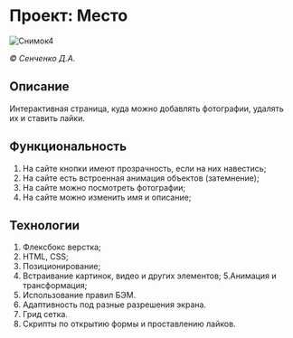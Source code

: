 # Проект: Место
![Снимок4](https://user-images.githubusercontent.com/114693652/204156834-166e32ef-2785-4b53-bbe4-09388d90ffd3.PNG)


*© Сенченко Д.А.*


## Описание
Интерактивная страница, куда можно добавлять фотографии, удалять их и ставить лайки.

## Функциональность
1. На сайте кнопки имеют прозрачность, если на них навестись;
2. На сайте есть встроенная анимация объектов (затемнение);
3. На сайте можно посмотреть фотографии;
4. На сайте можно изменить имя и описание;

## Технологии
1. Флексбокс верстка;
2. HTML, CSS;
3. Позиционирование;
4. Встраивание картинок, видео и других элементов;
5.Анимация и трансформация;
6. Использование правил БЭМ.
7. Адаптивность под разные разрешения экрана.
8. Грид сетка.
9. Скрипты по открытию формы и проставлению лайков.
